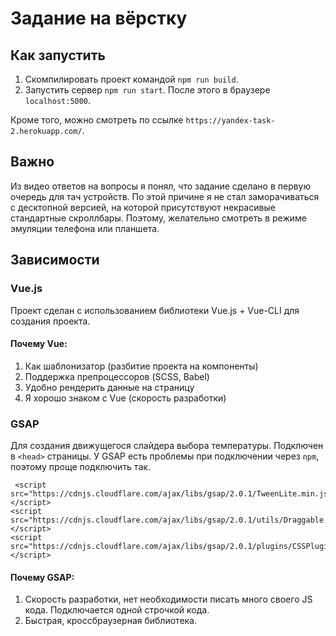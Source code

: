# Задание на вёрстку

## Как запустить

1. Скомпилировать проект командой `npm run build`.
2. Запустить сервер `npm run start`. После этого в браузере `localhost:5000`.

Кроме того, можно смотреть по ссылке `https://yandex-task-2.herokuapp.com/`.

## Важно

Из видео ответов на вопросы я понял, что задание сделано в первую очередь для тач устройств. По этой причине я не стал заморачиваться с десктопной версией, на которой присутствуют некрасивые стандартные скроллбары. Поэтому, желательно смотреть в режиме эмуляции телефона или планшета.

## Зависимости

### Vue.js 

Проект сделан с использованием библиотеки Vue.js + Vue-CLI для создания проекта.
#### Почему Vue:
1. Как шаблонизатор (разбитие проекта на компоненты)
2. Поддержка препроцессоров (SCSS, Babel)
3. Удобно рендерить данные на страницу
4. Я хорошо знаком с Vue (скороcть разработки)

### GSAP 

Для создания движущегося слайдера выбора температуры. Подключен в `<head>` страницы. У GSAP есть проблемы при подключении через `npm`, поэтому проще подключить так.

```
 <script src="https://cdnjs.cloudflare.com/ajax/libs/gsap/2.0.1/TweenLite.min.js"></script>
<script src="https://cdnjs.cloudflare.com/ajax/libs/gsap/2.0.1/utils/Draggable.min.js"></script>
<script src="https://cdnjs.cloudflare.com/ajax/libs/gsap/2.0.1/plugins/CSSPlugin.min.js"></script>
```

#### Почему GSAP:
1. Скорость разработки, нет необходимости писать много своего JS кода. Подключается одной строчкой кода.
2. Быстрая, кроссбраузерная библиотека.